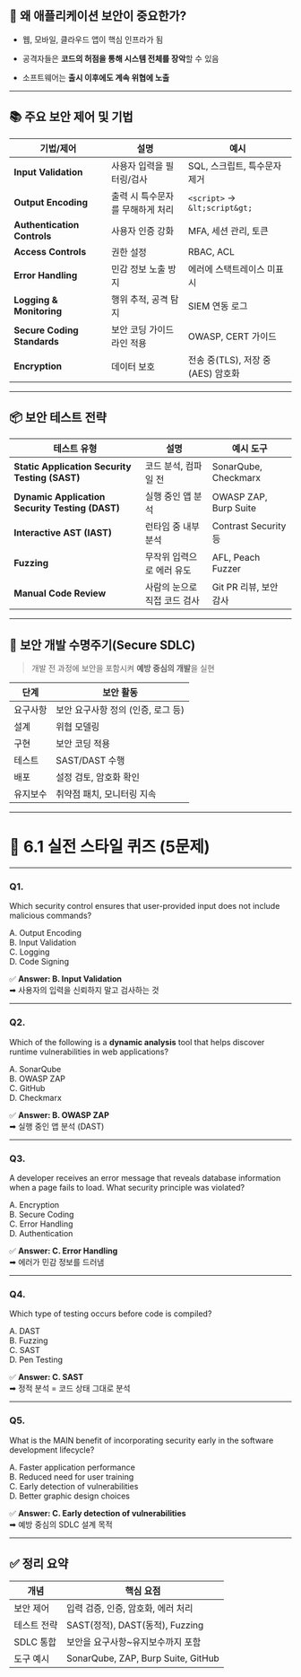 ## 🔐 왜 애플리케이션 보안이 중요한가?

- 웹, 모바일, 클라우드 앱이 핵심 인프라가 됨
    
- 공격자들은 **코드의 허점을 통해 시스템 전체를 장악**할 수 있음
    
- 소프트웨어는 **출시 이후에도 계속 위협에 노출**
    

---

## 📚 주요 보안 제어 및 기법

|기법/제어|설명|예시|
|---|---|---|
|**Input Validation**|사용자 입력을 필터링/검사|SQL, 스크립트, 특수문자 제거|
|**Output Encoding**|출력 시 특수문자를 무해하게 처리|`<script>` → `&lt;script&gt;`|
|**Authentication Controls**|사용자 인증 강화|MFA, 세션 관리, 토큰|
|**Access Controls**|권한 설정|RBAC, ACL|
|**Error Handling**|민감 정보 노출 방지|에러에 스택트레이스 미표시|
|**Logging & Monitoring**|행위 추적, 공격 탐지|SIEM 연동 로그|
|**Secure Coding Standards**|보안 코딩 가이드라인 적용|OWASP, CERT 가이드|
|**Encryption**|데이터 보호|전송 중(TLS), 저장 중(AES) 암호화|

---

## 📦 보안 테스트 전략

|테스트 유형|설명|예시 도구|
|---|---|---|
|**Static Application Security Testing (SAST)**|코드 분석, 컴파일 전|SonarQube, Checkmarx|
|**Dynamic Application Security Testing (DAST)**|실행 중인 앱 분석|OWASP ZAP, Burp Suite|
|**Interactive AST (IAST)**|런타임 중 내부 분석|Contrast Security 등|
|**Fuzzing**|무작위 입력으로 에러 유도|AFL, Peach Fuzzer|
|**Manual Code Review**|사람의 눈으로 직접 코드 검사|Git PR 리뷰, 보안 감사|

---

## 🧱 보안 개발 수명주기(Secure SDLC)

> 개발 전 과정에 보안을 포함시켜 **예방 중심의 개발**을 실현

|단계|보안 활동|
|---|---|
|요구사항|보안 요구사항 정의 (인증, 로그 등)|
|설계|위협 모델링|
|구현|보안 코딩 적용|
|테스트|SAST/DAST 수행|
|배포|설정 검토, 암호화 확인|
|유지보수|취약점 패치, 모니터링 지속|

---

# 🧪 6.1 실전 스타일 퀴즈 (5문제)

---

### **Q1.**

Which security control ensures that user-provided input does not include malicious commands?

A. Output Encoding  
B. Input Validation  
C. Logging  
D. Code Signing

✅ **Answer: B. Input Validation**  
➡ 사용자의 입력을 신뢰하지 말고 검사하는 것

---

### **Q2.**

Which of the following is a **dynamic analysis** tool that helps discover runtime vulnerabilities in web applications?

A. SonarQube  
B. OWASP ZAP  
C. GitHub  
D. Checkmarx

✅ **Answer: B. OWASP ZAP**  
➡ 실행 중인 앱 분석 (DAST)

---

### **Q3.**

A developer receives an error message that reveals database information when a page fails to load. What security principle was violated?

A. Encryption  
B. Secure Coding  
C. Error Handling  
D. Authentication

✅ **Answer: C. Error Handling**  
➡ 에러가 민감 정보를 드러냄

---

### **Q4.**

Which type of testing occurs before code is compiled?

A. DAST  
B. Fuzzing  
C. SAST  
D. Pen Testing

✅ **Answer: C. SAST**  
➡ 정적 분석 = 코드 상태 그대로 분석

---

### **Q5.**

What is the MAIN benefit of incorporating security early in the software development lifecycle?

A. Faster application performance  
B. Reduced need for user training  
C. Early detection of vulnerabilities  
D. Better graphic design choices

✅ **Answer: C. Early detection of vulnerabilities**  
➡ 예방 중심의 SDLC 설계 목적

---

## ✅ 정리 요약

| 개념      | 핵심 요점                              |
| ------- | ---------------------------------- |
| 보안 제어   | 입력 검증, 인증, 암호화, 에러 처리              |
| 테스트 전략  | SAST(정적), DAST(동적), Fuzzing        |
| SDLC 통합 | 보안을 요구사항~유지보수까지 포함                 |
| 도구 예시   | SonarQube, ZAP, Burp Suite, GitHub |